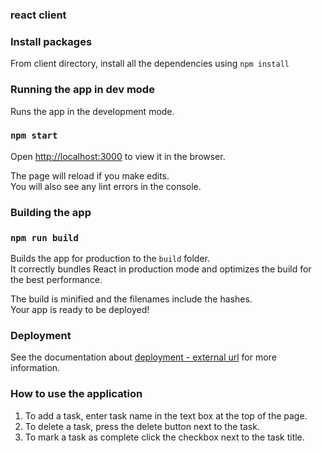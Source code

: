 ### react client

### Install packages
From client directory, install all the dependencies using `npm install` 

### Running the app in dev mode

Runs the app in the development mode.<br />

### `npm start`

Open [http://localhost:3000](http://localhost:3000) to view it in the browser.

The page will reload if you make edits.<br />
You will also see any lint errors in the console.

### Building the app

### `npm run build`

Builds the app for production to the `build` folder.<br />
It correctly bundles React in production mode and optimizes the build for the best performance.

The build is minified and the filenames include the hashes.<br />
Your app is ready to be deployed!

### Deployment

See the documentation about [deployment - external url](https://facebook.github.io/create-react-app/docs/deployment) for more information.

### How to use the application

1. To add a task, enter task name in the text box at the top of the page.
2. To delete a task, press the delete button next to the task.
3. To mark a task as complete click the checkbox next to the task title.
